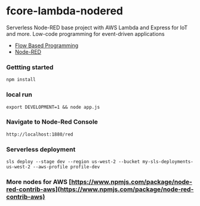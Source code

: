 # fcore-lambda-nodered #

Serverless Node-RED base project with AWS Lambda and Express for IoT and more. Low-code programming for event-driven applications

- [Flow Based Programming](https://en.wikipedia.org/wiki/Flow-based_programming)
- [Node-RED](https://nodered.org/)

### Gettting started
```
npm install
```

### local run
```
export DEVELOPMENT=1 && node app.js
```

### Navigate to Node-Red Console
```
http://localhost:1880/red
```

### Serverless deployment ###
```
sls deploy --stage dev --region us-west-2 --bucket my-sls-deployments-us-west-2 --aws-profile profile-dev
```

### More nodes for AWS [https://www.npmjs.com/package/node-red-contrib-aws](https://www.npmjs.com/package/node-red-contrib-aws)
